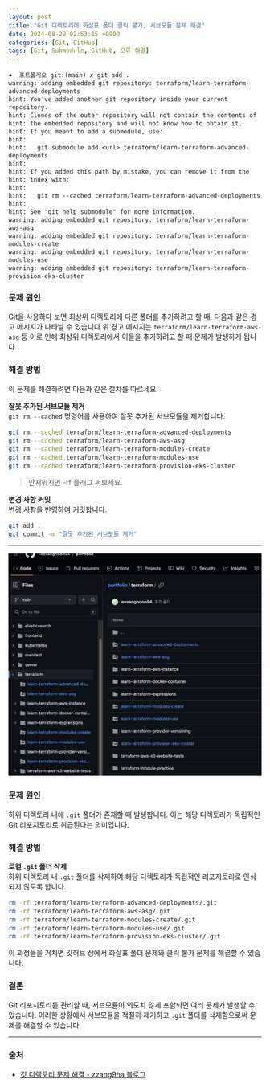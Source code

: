 ```yaml
---
layout: post
title: "Git 디렉토리에 화살표 폴더 클릭 불가, 서브모듈 문제 해결"
date: 2024-08-29 02:53:15 +0900
categories: [Git, GitHub]
tags: [Git, Submodule, GitHub, 오류 해결]
---
```


```console
➜  포트폴리오 git:(main) ✗ git add .
warning: adding embedded git repository: terraform/learn-terraform-advanced-deployments
hint: You've added another git repository inside your current repository.
hint: Clones of the outer repository will not contain the contents of
hint: the embedded repository and will not know how to obtain it.
hint: If you meant to add a submodule, use:
hint:
hint:   git submodule add <url> terraform/learn-terraform-advanced-deployments
hint:
hint: If you added this path by mistake, you can remove it from the
hint: index with:
hint:
hint:   git rm --cached terraform/learn-terraform-advanced-deployments
hint:
hint: See "git help submodule" for more information.
warning: adding embedded git repository: terraform/learn-terraform-aws-asg
warning: adding embedded git repository: terraform/learn-terraform-modules-create
warning: adding embedded git repository: terraform/learn-terraform-modules-use
warning: adding embedded git repository: terraform/learn-terraform-provision-eks-cluster
```

### 문제 원인

Git을 사용하다 보면 최상위 디렉토리에 다른 폴더를 추가하려고 할 때, 다음과 같은 경고 메시지가 나타날 수 있습니다
위 경고 메시지는 `terraform/learn-terraform-aws-asg` 등 이로 인해 최상위 디렉토리에서 이들을 추가하려고 할 때 문제가 발생하게 됩니다.

### 해결 방법

이 문제를 해결하려면 다음과 같은 절차를 따르세요:

**잘못 추가된 서브모듈 제거**  
 `git rm --cached` 명령어를 사용하여 잘못 추가된 서브모듈을 제거합니다.

```bash
git rm --cached terraform/learn-terraform-advanced-deployments
git rm --cached terraform/learn-terraform-aws-asg
git rm --cached terraform/learn-terraform-modules-create
git rm --cached terraform/learn-terraform-modules-use
git rm --cached terraform/learn-terraform-provision-eks-cluster
```

> 안지워지면 -rf 플래그 써보세요.

**변경 사항 커밋**  
 변경 사항을 반영하여 커밋합니다.

```bash
git add .
git commit -m "잘못 추가된 서브모듈 제거"
```

---

![스크린샷](./스크린샷%202024-08-29%20오전%202.59.10.png)

### 문제 원인

하위 디렉토리 내에 `.git` 폴더가 존재할 때 발생합니다. 이는 해당 디렉토리가 독립적인 Git 리포지토리로 취급된다는 의미입니다.

### 해결 방법

**로컬 `.git` 폴더 삭제**  
 하위 디렉토리 내 `.git` 폴더를 삭제하여 해당 디렉토리가 독립적인 리포지토리로 인식되지 않도록 합니다.

```bash
rm -rf terraform/learn-terraform-advanced-deployments/.git
rm -rf terraform/learn-terraform-aws-asg/.git
rm -rf terraform/learn-terraform-modules-create/.git
rm -rf terraform/learn-terraform-modules-use/.git
rm -rf terraform/learn-terraform-provision-eks-cluster/.git
```

이 과정들을 거치면 깃허브 상에서 화살표 폴더 문제와 클릭 불가 문제를 해결할 수 있습니다.

### 결론

Git 리포지토리를 관리할 때, 서브모듈이 의도치 않게 포함되면 여러 문제가 발생할 수 있습니다. 이러한 상황에서 서브모듈을 적절히 제거하고 `.git` 폴더를 삭제함으로써 문제를 해결할 수 있습니다.

---

### 출처

- [깃 디렉토리 문제 해결 - zzang9ha 블로그](https://zzang9ha.tistory.com/346)
